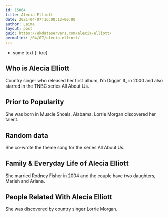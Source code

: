```yaml
---
id: 15064
title: Alecia Elliott
date: 2021-04-07T16:00:12+00:00
author: Laima
layout: post
guid: https://ukdataservers.com/alecia-elliott/
permalink: /04/07/alecia-elliott/
---
```


* some text
{: toc}


## Who is Alecia Elliott
                  
                  
                  
Country singer who released her first album, I&#8217;m Diggin&#8217; It, in 2000 and also starred in the TNBC series All About Us.
                  
              
            
              
            
                
                
                
## Prior to Popularity
                  
                  
                  
She was born in Muscle Shoals, Alabama. Lorrie Morgan discovered her talent.
                  
              
            
              
            
                
                
                
## Random data
                  
                  
                  
She co-wrote the theme song for the series All About Us.
                  
              
            
              
            
                
                
                
## Family & Everyday Life of Alecia Elliott
                  
                  
                  
She married Rodney Fisher in 2004 and the couple have two daughters, Marieh and Ariana.
                  
              
            
              
            
                
                
                
## People Related With Alecia Elliott
                  
                  
                  
She was discovered by country singer Lorrie Morgan.
                  
              
            
              
            
                
              
            
              
              
            
            
              
            
          
          
          